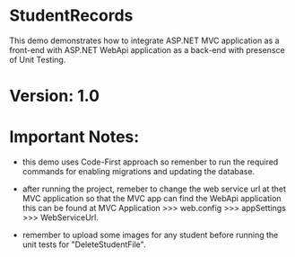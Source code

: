 # StudentRecords
This demo demonstrates how to integrate ASP.NET MVC application as a front-end with ASP.NET WebApi application as a back-end with presensce of Unit Testing.

# Version: 1.0

# Important Notes:

- this demo uses Code-First approach so remenber to run the required commands for enabling migrations and updating the database.

- after running the project, remeber to change the web service url at thet MVC application so that the MVC app can find the WebApi application
this can be found at MVC Application >>> web.config >>> appSettings >>> WebServiceUrl.

- remember to upload some images for any student before running the unit tests for "DeleteStudentFile".
